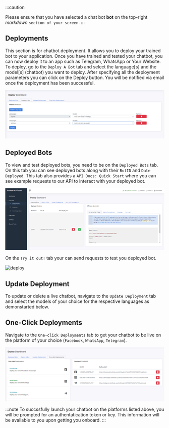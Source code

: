 :::caution

Please ensure that you have selected a chat bot **bot** on the top-right _markdown_ `section of your screen`.
:::

## Deployments
 
This section is for chatbot deployment. It allows you to deploy your trained bot to your application. Once you have trained and tested your chatbot, you can now deploy it to an app such as Telegram, WhatsApp or Your Website.  To deploy, go to the `Deploy A Bot` tab and select the language[s] and the model[s] (chatbot) you want to deploy. After specifying all the deployment parameters you can click on the Deploy button. You will be notified via email once the deployment has been successful.

![deploy-bot](../../static/img/deploy-a-bot.PNG)


## Deployed Bots

To view and test deployed bots, you need to be on the `Deployed Bots` tab. On this tab you can see deployed bots along with their `BotID` and `Date Deployed`. This tab also provides a `API Docs: Quick Start` where you can see example requests to our API to interact with your deployed bot.

![deployments](../../static/img/deployments.PNG)

On the `Try it out!` tab your can send requests to test you deployed bot. 

![deploy](https://botlhale-docs1-new.s3.amazonaws.com/deployed-try.PNG)

## Update Deployment

To update or delete a live chatbot, navigate to the `Update Deployment` tab and select the models of your choice for the respective languages as demonstarted below.

## One-Click Deployments

Navigate to the `One-click Deployments` tab to get your chatbot to be live on the platform of your choice (`Facebook`, `WhatsApp`, `Telegram`).

![One-Click-Deployments](../../static/img/one-click.PNG)

:::note
To succssfully launch your chatbot on the platforms listed above, you will be prompted for an authentatication token or key. This information will be available to you upon getting you onboard.
:::

